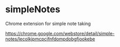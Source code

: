 # simpleNotes

Chrome extension for simple note taking

https://chrome.google.com/webstore/detail/simple-notes/lecolkjpmcpcjfnfdompdobgfjookebe
